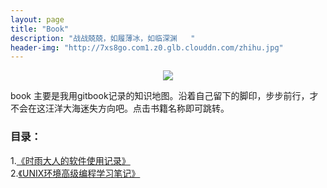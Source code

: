 ```yaml
---
layout: page
title: "Book"
description: "战战兢兢，如履薄冰，如临深渊   "
header-img: "http://7xs8go.com1.z0.glb.clouddn.com/zhihu.jpg"
---
```



<center>
    <p><img src="http://7xs8go.com1.z0.glb.clouddn.com/bigxiang.png" align="center"></p>
</center>
book 主要是我用gitbook记录的知识地图。沿着自己留下的脚印，步步前行，才不会在这汪洋大海迷失方向吧。点击书籍名称即可跳转。

### 目录：

1.[《时雨大人的软件使用记录》](/gbook/app)    
2.[《UNIX环境高级编程学习笔记》](/gbook/unix-c)




